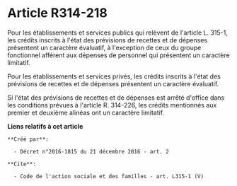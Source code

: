 # Article R314-218

Pour les établissements et services publics qui relèvent de l'article L. 315-1, les crédits inscrits à l'état des prévisions
de recettes et de dépenses présentent un caractère évaluatif, à l'exception de ceux du groupe fonctionnel afférent aux
dépenses de personnel qui présentent un caractère limitatif. 

Pour les établissements et services privés, les crédits inscrits à l'état des prévisions de recettes et de dépenses
présentent un caractère évaluatif. 

Si l'état des prévisions de recettes et de dépenses est arrêté d'office dans les conditions prévues à l'article R. 314-226,
les crédits mentionnés aux premier et deuxième alinéas ont un caractère limitatif.

**Liens relatifs à cet article**

	**Créé par**:

	  - Décret n°2016-1815 du 21 décembre 2016 - art. 2

	**Cite**:

	  - Code de l'action sociale et des familles - art. L315-1 (V)
